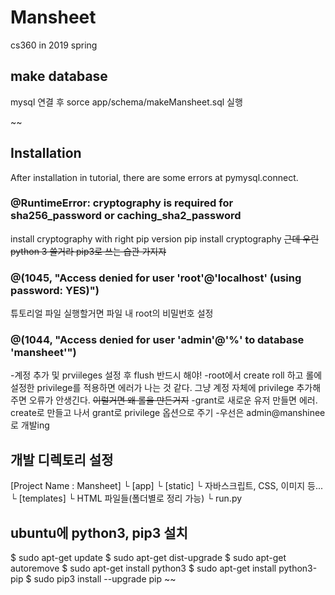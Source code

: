 # Mansheet
cs360 in 2019 spring


## make database 
mysql 연결 후 sorce app/schema/makeMansheet.sql 실행

~~
## Installation
After installation in tutorial, there are some errors at pymysql.connect.

### @RuntimeError: cryptography is required for sha256_password or caching_sha2_password
install cryptography with right pip version
pip install cryptography ~~근데 우린 python 3 쓸거라 pip3로 쓰는 습관 가지쟈~~

### @(1045, "Access denied for user 'root'@'localhost' (using password: YES)")
튜토리얼 파일 실행할거면 파일 내 root의 비밀번호 설정

### @(1044, "Access denied for user 'admin'@'%' to database 'mansheet'")
-계정 추가 및 prviileges 설정 후 flush 반드시 해야!
-root에서 create roll 하고 롤에 설정한 privilege를 적용하면 에러가 나는 것 같다.
  그냥 계정 자체에 privilege 추가해주면 오류가 안생긴다. ~~이럴거면 왜 롤을 만든거지~~
-grant로 새로운 유저 만들면 에러. create로 만들고 나서 grant로 privilege 옵션으로 주기
-우선은 admin@manshinee로 개발ing


## 개발 디렉토리 설정
[Project Name : Mansheet]
└ [app]
      └ [static]
            └ 자바스크립트, CSS, 이미지 등...
      └ [templates]
            └ HTML 파일들(폴더별로 정리 가능)
└ run.py

## ubuntu에 python3, pip3 설치
$ sudo apt-get update
$ sudo apt-get dist-upgrade
$ sudo apt-get autoremove
$ sudo apt-get install python3
$ sudo apt-get install python3-pip
$ sudo pip3 install --upgrade pip
~~

